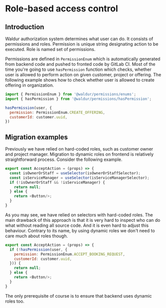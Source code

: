 # Role-based access control

## Introduction

Waldur authorization system determines what user can do. It consists of permissions and roles. Permission is unique string designating action to be executed. Role is named set of permissions.

Permissions are defined in `PermissionEnum` which is automatically generated from backend code and pushed to fronted code by GitLab CI. Most of the time you're going to use `hasPermission` function which checks, whether user is allowed to perform action on given customer, project or offering. The following example shows how to check whether user is allowed to create offering in organization.

```js
import { PermissionEnum } from '@waldur/permissions/enums';
import { hasPermission } from '@waldur/permissions/hasPermission';

hasPermission(user, {
  permission: PermissionEnum.CREATE_OFFERING,
  customerId: customer.uuid,
})
```

## Migration examples

Previously we have relied on hard-coded roles, such as customer owner and project manager. Migration to dynamic roles on frontend is relatively straightforward process. Consider the following example.

```js
export const AcceptAction = (props) => {
  const isOwnerOrStaff = useSelector(isOwnerOrStaffSelector);
  const isServiceManager = useSelector(isServiceManagerSelector);
  if (!isOwnerOrStaff && !isServiceManager) {
    return null;
  } else {
    return <Button/>;
  }
}
```

As you may see, we have relied on selectors with hard-coded roles. The main drawback of this approach is that it is very hard to inspect who can do what without reading all source code. And it is even hard to adjust this behaviour. Contrary to its name, by using dynamic roles we don't need to care much about roles though.

```js
export const AcceptAction = (props) => {
  if (!hasPermission(user, {
    permission: PermissionEnum.ACCEPT_BOOKING_REQUEST,
    customerId: customer.uuid,
  })) {
    return null;
  } else {
    return <Button/>;
  }
}

```

The only prerequisite of course is to ensure that backend uses dynamic roles too.
